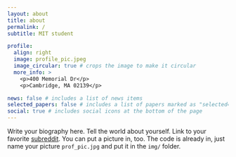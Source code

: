 ```yaml
---
layout: about
title: about
permalink: /
subtitle: MIT student

profile:
  align: right
  image: profile_pic.jpeg
  image_circular: true # crops the image to make it circular
  more_info: >
    <p>400 Memorial Dr</p>
    <p>Cambridge, MA 02139</p>

news: false # includes a list of news items
selected_papers: false # includes a list of papers marked as "selected={true}"
social: true # includes social icons at the bottom of the page
---
```


Write your biography here. Tell the world about yourself. Link to your favorite [subreddit](http://reddit.com). You can put a picture in, too. The code is already in, just name your picture `prof_pic.jpg` and put it in the `img/` folder.

